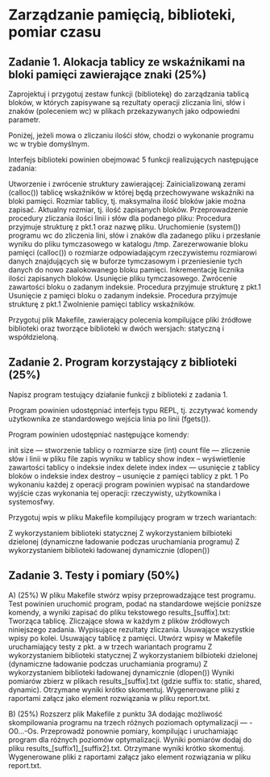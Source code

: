 <h1>Zarządzanie pamięcią, biblioteki, pomiar czasu</h1>


<h2>Zadanie 1. Alokacja tablicy ze wskaźnikami na bloki pamięci zawierające znaki (25%)</h2>
Zaprojektuj i przygotuj zestaw funkcji (bibliotekę) do zarządzania tablicą bloków, w których zapisywane są rezultaty operacji zliczania lini, słów i znaków (poleceniem wc) w plikach przekazywanych jako odpowiedni parametr.

Poniżej, jeżeli mowa o zliczaniu ilośći słów, chodzi o wykonanie programu wc w trybie domyślnym.

Interfejs biblioteki powinien obejmować 5 funkcji realizujących następujące zadania:

Utworzenie i zwrócenie struktury zawierającej: 
Zainicializowaną zerami (calloc()) tablicę wskaźników w której będą przechowywane wskaźniki na bloki pamięci.
Rozmiar tablicy, tj. maksymalna ilość bloków jakie można zapisać.
Aktualny rozmiar, tj. ilość zapisanych bloków.
Przeprowadzenie procedury zliczania ilości linii i słów dla podanego pliku:
Procedura przyjmuje strukturę z pkt.1 oraz nazwę pliku.
Uruchomienie (system()) programu wc do zliczenia lini, słów i znaków dla zadanego pliku i przesłanie wyniku do pliku tymczasowego w katalogu /tmp. 
Zarezerwowanie bloku pamięci (calloc()) o rozmiarze odpowiadającym rzeczywistemu rozmiarowi danych znajdujących się w buforze tymczasowym i przeniesienie tych danych do nowo zaalokowanego bloku pamięci.
Inkrementację licznika ilości zapisanych bloków.
Usunięcie pliku tymczasowego.
Zwrócenie zawartości bloku o zadanym indeksie. Procedura przyjmuje strukturę z pkt.1
Usunięcie z pamięci bloku o zadanym indeksie. Procedura przyjmuje strukturę z pkt.1
Zwolnienie pamięci tablicy wskaźników.

Przygotuj plik Makefile, zawierający polecenia kompilujące pliki źródłowe biblioteki oraz tworzące biblioteki w dwóch wersjach: statyczną i współdzieloną.

<h2>Zadanie 2. Program korzystający z biblioteki (25%)</h2>
Napisz program testujący działanie funkcji z biblioteki z zadania 1.

Program powinien udostępniać interfejs typu REPL, tj. zczytywać komendy użytkownika ze standardowego wejścia linia po linii (fgets()).

Program powinien udostępniać następujące komendy:

init size — stworzenie tablicy o rozmiarze size (int)
count file — zliczenie słów i linii w pliku file zapis wyniku w tablicy
show index – wyświetlenie zawartości tablicy o indeksie index 
delete index index — usunięcie z tablicy bloków o indeksie index
destroy – usunięcie z pamięci tablicy z pkt. 1
Po wykonaniu każdej z operacji program powinien wypisać na standardowe wyjście czas wykonania tej operacji: rzeczywisty, użytkownika i systemosfwy.

Przygotuj wpis w pliku Makefile kompilujący program w trzech wariantach:

Z wykorzystaniem biblioteki statycznej
Z wykorzystaniem bilbioteki dzielonej (dynamiczne ładowanie podczas uruchamiania programu)
Z wykorzystaniem biblioteki ładowanej dynamicznie (dlopen())
<h2>Zadanie 3. Testy i pomiary (50%)</h2>

A) (25%) W pliku Makefile stwórz wpisy przeprowadzające test programu. Test powinien uruchomić program, podać na standardowe wejście poniższe komendy, a wyniki zapisać do pliku tekstowego results_[suffix].txt:
Tworząca tablicę.
Zliczające słowa w każdym z plików źródłowych niniejszego zadania.
Wypisujące rezultaty zliczania.
Usuwające wszystkie wpisy po kolei.
Usuwający tablicę z pamięci.
Utwórz wpisy w Makefile uruchamiający testy z pkt. a w trzech wariantach programu
Z wykorzystaniem biblioteki statycznej
Z wykorzystaniem bilbioteki dzielonej (dynamiczne ładowanie podczas uruchamiania programu)
Z wykorzystaniem biblioteki ładowanej dynamicznie (dlopen())
Wyniki pomiarów zbierz w plikach results_[suffix].txt (gdzie suffix to: static, shared, dynamic).
Otrzymane wyniki krótko skomentuj. Wygenerowane pliki z raportami załącz jako element rozwiązania w pliku report.txt.

B) (25%) Rozszerz plik Makefile z punktu 3A dodając możliwość skompilowania programu na trzech różnych poziomach optymalizacji — -O0…-Os. Przeprowadź ponownie pomiary, kompilując i uruchamiając program dla różnych poziomów optymalizacji. Wyniki pomiarów dodaj do pliku results_[suffix1]_[suffix2].txt.
Otrzymane wyniki krótko skomentuj. Wygenerowane pliki z raportami załącz jako element rozwiązania w pliku report.txt.
